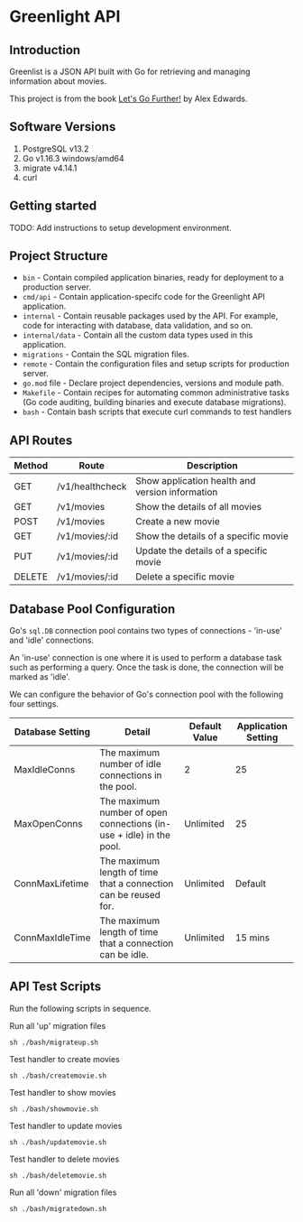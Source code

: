 # Greenlight API

## Introduction
Greenlist is a JSON API built with Go for retrieving and managing information about movies.

This project is from the book <a href="https://lets-go-further.alexedwards.net/" target="_blank">Let's Go Further!</a> by Alex Edwards.

## Software Versions
1. PostgreSQL v13.2
2. Go v1.16.3 windows/amd64
3. migrate v4.14.1
4. curl

## Getting started

TODO: Add instructions to setup development environment.

## Project Structure
- `bin` - Contain compiled application binaries, ready for deployment to a production server.
- `cmd/api` - Contain application-specifc code for the Greenlight API application.
- `internal` - Contain reusable packages used by the API. For example, code for interacting with database, data validation, and so on.
- `internal/data` - Contain all the custom data types used in this application.
- `migrations` - Contain the SQL migration files.
- `remote` - Contain the configuration files and setup scripts for production server.
- `go.mod` file - Declare project dependencies, versions and module path.
- `Makefile` - Contain recipes for automating common administrative tasks (Go code auditing, building binaries and execute database migrations).
- `bash` - Contain bash scripts that execute curl commands to test handlers

## API Routes
| Method | Route | Description |
| ------ | ----- | ----------- |
| GET    | /v1/healthcheck | Show application health and version information |
| GET    | /v1/movies      | Show the details of all movies |
| POST   | /v1/movies      | Create a new movie |
| GET    | /v1/movies/:id  | Show the details of a specific movie |
| PUT    | /v1/movies/:id  | Update the details of a specific movie |
| DELETE | /v1/movies/:id  | Delete a specific movie |

## Database Pool Configuration

Go's `sql.DB` connection pool contains two types of connections - 'in-use' and 'idle' connections.

An 'in-use' connection is one where it is used to perform a database task such as performing a query. Once the task is done, the connection will be marked as 'idle'.

We can configure the behavior of Go's connection pool with the following four settings.

| Database Setting | Detail | Default Value | Application Setting |
| ------ | ------ | ------ | ----- | 
| MaxIdleConns | The maximum number of idle connections in the pool. | 2 |  25 | 
| MaxOpenConns | The maximum number of open connections (in-use + idle) in the pool. | Unlimited | 25 |
| ConnMaxLifetime | The maximum length of time that a connection can be reused for. | Unlimited | Default |
| ConnMaxIdleTime | The maximum length of time that a connection can be idle. | Unlimited | 15 mins |

## API Test Scripts

Run the following scripts in sequence.

Run all 'up' migration files

`sh ./bash/migrateup.sh`

Test handler to create movies

`sh ./bash/createmovie.sh`

Test handler to show movies

`sh ./bash/showmovie.sh`

Test handler to update movies

`sh ./bash/updatemovie.sh`

Test handler to delete movies

`sh ./bash/deletemovie.sh`

Run all 'down' migration files

`sh ./bash/migratedown.sh`




